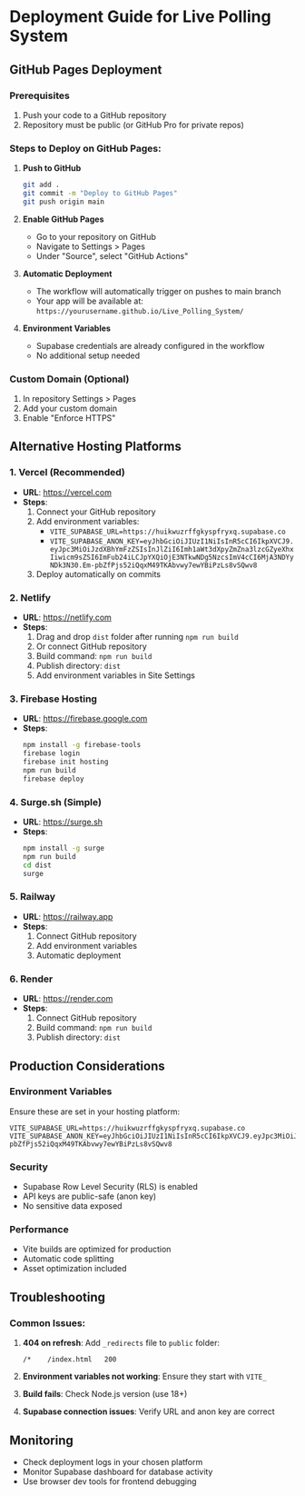 # Deployment Guide for Live Polling System

## GitHub Pages Deployment

### Prerequisites
1. Push your code to a GitHub repository
2. Repository must be public (or GitHub Pro for private repos)

### Steps to Deploy on GitHub Pages:

1. **Push to GitHub**
   ```bash
   git add .
   git commit -m "Deploy to GitHub Pages"
   git push origin main
   ```

2. **Enable GitHub Pages**
   - Go to your repository on GitHub
   - Navigate to Settings > Pages
   - Under "Source", select "GitHub Actions"

3. **Automatic Deployment**
   - The workflow will automatically trigger on pushes to main branch
   - Your app will be available at: `https://yourusername.github.io/Live_Polling_System/`

4. **Environment Variables**
   - Supabase credentials are already configured in the workflow
   - No additional setup needed

### Custom Domain (Optional)
1. In repository Settings > Pages
2. Add your custom domain
3. Enable "Enforce HTTPS"

## Alternative Hosting Platforms

### 1. Vercel (Recommended)
- **URL**: https://vercel.com
- **Steps**:
  1. Connect your GitHub repository
  2. Add environment variables:
     - `VITE_SUPABASE_URL=https://huikwuzrffgkyspfryxq.supabase.co`
     - `VITE_SUPABASE_ANON_KEY=eyJhbGciOiJIUzI1NiIsInR5cCI6IkpXVCJ9.eyJpc3MiOiJzdXBhYmFzZSIsInJlZiI6Imh1aWt3dXpyZmZna3lzcGZyeXhxIiwicm9sZSI6ImFub24iLCJpYXQiOjE3NTkwNDg5NzcsImV4cCI6MjA3NDYyNDk3N30.Em-pbZfPjs52iQqxM49TKAbvwy7ewYBiPzLs8vSQwv8`
  3. Deploy automatically on commits

### 2. Netlify
- **URL**: https://netlify.com
- **Steps**:
  1. Drag and drop `dist` folder after running `npm run build`
  2. Or connect GitHub repository
  3. Build command: `npm run build`
  4. Publish directory: `dist`
  5. Add environment variables in Site Settings

### 3. Firebase Hosting
- **URL**: https://firebase.google.com
- **Steps**:
  ```bash
  npm install -g firebase-tools
  firebase login
  firebase init hosting
  npm run build
  firebase deploy
  ```

### 4. Surge.sh (Simple)
- **URL**: https://surge.sh
- **Steps**:
  ```bash
  npm install -g surge
  npm run build
  cd dist
  surge
  ```

### 5. Railway
- **URL**: https://railway.app
- **Steps**:
  1. Connect GitHub repository
  2. Add environment variables
  3. Automatic deployment

### 6. Render
- **URL**: https://render.com
- **Steps**:
  1. Connect GitHub repository
  2. Build command: `npm run build`
  3. Publish directory: `dist`

## Production Considerations

### Environment Variables
Ensure these are set in your hosting platform:
```
VITE_SUPABASE_URL=https://huikwuzrffgkyspfryxq.supabase.co
VITE_SUPABASE_ANON_KEY=eyJhbGciOiJIUzI1NiIsInR5cCI6IkpXVCJ9.eyJpc3MiOiJzdXBhYmFzZSIsInJlZiI6Imh1aWt3dXpyZmZna3lzcGZyeXhxIiwicm9sZSI6ImFub24iLCJpYXQiOjE3NTkwNDg5NzcsImV4cCI6MjA3NDYyNDk3N30.Em-pbZfPjs52iQqxM49TKAbvwy7ewYBiPzLs8vSQwv8
```

### Security
- Supabase Row Level Security (RLS) is enabled
- API keys are public-safe (anon key)
- No sensitive data exposed

### Performance
- Vite builds are optimized for production
- Automatic code splitting
- Asset optimization included

## Troubleshooting

### Common Issues:
1. **404 on refresh**: Add `_redirects` file to `public` folder:
   ```
   /*    /index.html   200
   ```

2. **Environment variables not working**: Ensure they start with `VITE_`

3. **Build fails**: Check Node.js version (use 18+)

4. **Supabase connection issues**: Verify URL and anon key are correct

## Monitoring
- Check deployment logs in your chosen platform
- Monitor Supabase dashboard for database activity
- Use browser dev tools for frontend debugging